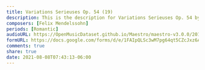 ```yaml
---
title: Variations Serieuses Op. 54 (19)
description: This is the description for Variations Serieuses Op. 54 by Felix Mendelssohn
composers: [Felix Mendelssohn]
periods: [Romantic]
audioURL: https://OpenMusicDataset.github.io/Maestro/maestro-v3.0.0/2011/MIDI-Unprocessed_23_R3_2011_MID--AUDIO_R3-D8_05_Track05_wav.midi
formURL: https://docs.google.com/forms/d/e/1FAIpQLSc3wM7pg64qt5CZcJxz6AACd2ip4cU7re8uOjJrB9iKZe5z1A/viewform
comments: true
share: true
date: 2021-08-08T07:43:13-06:00
---
```

